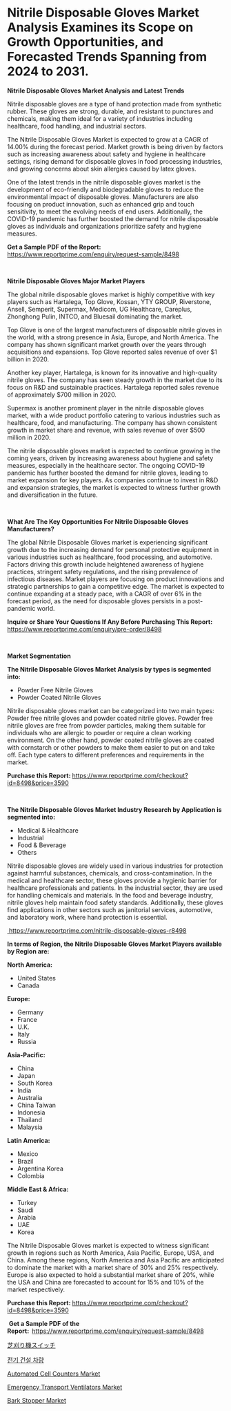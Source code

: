 <p><h1>Nitrile Disposable Gloves Market Analysis Examines its Scope on Growth Opportunities, and Forecasted Trends Spanning from 2024 to 2031.</h1></p><p><strong>Nitrile Disposable Gloves Market Analysis and Latest Trends</strong></p>
<p><p>Nitrile disposable gloves are a type of hand protection made from synthetic rubber. These gloves are strong, durable, and resistant to punctures and chemicals, making them ideal for a variety of industries including healthcare, food handling, and industrial sectors.</p><p>The Nitrile Disposable Gloves Market is expected to grow at a CAGR of 14.00% during the forecast period. Market growth is being driven by factors such as increasing awareness about safety and hygiene in healthcare settings, rising demand for disposable gloves in food processing industries, and growing concerns about skin allergies caused by latex gloves.</p><p>One of the latest trends in the nitrile disposable gloves market is the development of eco-friendly and biodegradable gloves to reduce the environmental impact of disposable gloves. Manufacturers are also focusing on product innovation, such as enhanced grip and touch sensitivity, to meet the evolving needs of end users. Additionally, the COVID-19 pandemic has further boosted the demand for nitrile disposable gloves as individuals and organizations prioritize safety and hygiene measures.</p></p>
<p><strong>Get a Sample PDF of the Report:&nbsp;</strong> <a href="https://www.reportprime.com/enquiry/request-sample/8498">https://www.reportprime.com/enquiry/request-sample/8498</a></p>
<p>&nbsp;</p>
<p><strong>Nitrile Disposable Gloves Major Market Players</strong></p>
<p><p>The global nitrile disposable gloves market is highly competitive with key players such as Hartalega, Top Glove, Kossan, YTY GROUP, Riverstone, Ansell, Semperit, Supermax, Medicom, UG Healthcare, Careplus, Zhonghong Pulin, INTCO, and Bluesail dominating the market. </p><p>Top Glove is one of the largest manufacturers of disposable nitrile gloves in the world, with a strong presence in Asia, Europe, and North America. The company has shown significant market growth over the years through acquisitions and expansions. Top Glove reported sales revenue of over $1 billion in 2020.</p><p>Another key player, Hartalega, is known for its innovative and high-quality nitrile gloves. The company has seen steady growth in the market due to its focus on R&D and sustainable practices. Hartalega reported sales revenue of approximately $700 million in 2020.</p><p>Supermax is another prominent player in the nitrile disposable gloves market, with a wide product portfolio catering to various industries such as healthcare, food, and manufacturing. The company has shown consistent growth in market share and revenue, with sales revenue of over $500 million in 2020.</p><p>The nitrile disposable gloves market is expected to continue growing in the coming years, driven by increasing awareness about hygiene and safety measures, especially in the healthcare sector. The ongoing COVID-19 pandemic has further boosted the demand for nitrile gloves, leading to market expansion for key players. As companies continue to invest in R&D and expansion strategies, the market is expected to witness further growth and diversification in the future.</p></p>
<p>&nbsp;</p>
<p><strong>What Are The Key Opportunities For Nitrile Disposable Gloves Manufacturers?</strong></p>
<p><p>The global Nitrile Disposable Gloves market is experiencing significant growth due to the increasing demand for personal protective equipment in various industries such as healthcare, food processing, and automotive. Factors driving this growth include heightened awareness of hygiene practices, stringent safety regulations, and the rising prevalence of infectious diseases. Market players are focusing on product innovations and strategic partnerships to gain a competitive edge. The market is expected to continue expanding at a steady pace, with a CAGR of over 6% in the forecast period, as the need for disposable gloves persists in a post-pandemic world.</p></p>
<p><strong>Inquire or Share Your Questions If Any Before Purchasing This Report:</strong> <a href="https://www.reportprime.com/enquiry/pre-order/8498">https://www.reportprime.com/enquiry/pre-order/8498</a></p>
<p>&nbsp;</p>
<p><strong>Market Segmentation</strong></p>
<p><strong>The Nitrile Disposable Gloves Market Analysis by types is segmented into:</strong></p>
<p><ul><li>Powder Free Nitrile Gloves</li><li>Powder Coated Nitrile Gloves</li></ul></p>
<p><p>Nitrile disposable gloves market can be categorized into two main types: Powder free nitrile gloves and powder coated nitrile gloves. Powder free nitrile gloves are free from powder particles, making them suitable for individuals who are allergic to powder or require a clean working environment. On the other hand, powder coated nitrile gloves are coated with cornstarch or other powders to make them easier to put on and take off. Each type caters to different preferences and requirements in the market.</p></p>
<p><strong>Purchase this Report:&nbsp;</strong><a href="https://www.reportprime.com/checkout?id=8498&price=3590">https://www.reportprime.com/checkout?id=8498&price=3590</a></p>
<p>&nbsp;</p>
<p><strong>The Nitrile Disposable Gloves Market Industry Research by Application is segmented into:</strong></p>
<p><ul><li>Medical & Healthcare</li><li>Industrial</li><li>Food & Beverage</li><li>Others</li></ul></p>
<p><p>Nitrile disposable gloves are widely used in various industries for protection against harmful substances, chemicals, and cross-contamination. In the medical and healthcare sector, these gloves provide a hygienic barrier for healthcare professionals and patients. In the industrial sector, they are used for handling chemicals and materials. In the food and beverage industry, nitrile gloves help maintain food safety standards. Additionally, these gloves find applications in other sectors such as janitorial services, automotive, and laboratory work, where hand protection is essential.</p></p>
<p><a href="https://www.reportprime.com/nitrile-disposable-gloves-r8498">&nbsp;https://www.reportprime.com/nitrile-disposable-gloves-r8498</a></p>
<p><strong>In terms of Region, the Nitrile Disposable Gloves Market Players available by Region are:</strong></p>
<p>
    <p> <strong> North America: </strong>
        <ul>
            <li>United States</li>
            <li>Canada</li>
        </ul>
        </p> 
    <p> <strong> Europe: </strong>
        <ul>
            <li>Germany</li>
            <li>France</li>
            <li>U.K.</li>
            <li>Italy</li>
            <li>Russia</li>
        </ul>
        </p> 
    <p> <strong> Asia-Pacific: </strong>
        <ul>
            <li>China</li>
            <li>Japan</li>
            <li>South Korea</li>
            <li>India</li>
            <li>Australia</li>
            <li>China Taiwan</li>
            <li>Indonesia</li>
            <li>Thailand</li>
            <li>Malaysia</li>
        </ul>
        </p> 
    <p> <strong> Latin America: </strong>
        <ul>
            <li>Mexico</li>
            <li>Brazil</li>
            <li>Argentina Korea</li>
            <li>Colombia</li>
        </ul>
        </p> 
    <p> <strong> Middle East & Africa: </strong>
        <ul>
            <li>Turkey</li>
            <li>Saudi</li>
            <li>Arabia</li>
            <li>UAE</li>
            <li>Korea</li>
        </ul>
    </p>
    </p>
<p><p>The Nitrile Disposable Gloves market is expected to witness significant growth in regions such as North America, Asia Pacific, Europe, USA, and China. Among these regions, North America and Asia Pacific are anticipated to dominate the market with a market share of 30% and 25% respectively. Europe is also expected to hold a substantial market share of 20%, while the USA and China are forecasted to account for 15% and 10% of the market respectively.</p></p>
<p><strong>Purchase this Report: </strong><a href="https://www.reportprime.com/checkout?id=8498&price=3590">https://www.reportprime.com/checkout?id=8498&price=3590</a></p>
<p>&nbsp;<strong>Get a Sample PDF of the Report:&nbsp;&nbsp;</strong><a href="https://www.reportprime.com/enquiry/request-sample/8498">https://www.reportprime.com/enquiry/request-sample/8498</a></p>
<p><strong></strong></p>
<p><p><a href="https://github.com/mcbeesbxa270/Market-Research-Report-List-2/blob/main/232416677383.md">芝刈り機スイッチ</a></p><p><a href="https://github.com/CliftonFisher9067/Market-Research-Report-List-1/blob/main/946659673137.md">전기 건설 차량</a></p><p><a href="https://github.com/DeonteStanton2023/Market-Research-Report-List-1/blob/main/automated-cell-counters-market.md">Automated Cell Counters Market</a></p><p><a href="https://github.com/Glendatilghmankmgz0rbhwpy/Market-Research-Report-List-2/blob/main/emergency-transport-ventilators-market.md">Emergency Transport Ventilators Market</a></p><p><a href="https://issuu.com/reportprime-2/docs/bark-stopper-market-size-2030.pptx">Bark Stopper Market</a></p></p>